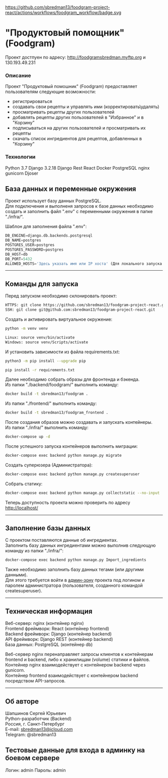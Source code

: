 https://github.com/sbredman13/foodgram-project-react/actions/workflows/foodgram_workflow/badge.svg


# "Продуктовый помощник" (Foodgram)

Проект достпуен по адресу: http://foodgramsbredman.myftp.org и 130.193.49.231

### Описание

Проект "Продуктовый помошник" (Foodgram) предоставляет пользователям следующие возможности:
  - регистрироваться
  - создавать свои рецепты и управлять ими (корректировать\удалять)
  - просматривать рецепты других пользователей
  - добавлять рецепты других пользователей в "Избранное" и в "Корзину"
  - подписываться на других пользователей и просматривать их рецепты
  - скачать список ингредиентов для рецептов, добавленных в "Корзину"

### Технологии
Python 3.7
Django 3.2.18 
Django Rest
React
Docker
PostgreSQL
nginx
gunicorn
Djoser


## База данных и переменные окружения

Проект использует базу данных PostgreSQL.  
Для подключения и выполненя запросов к базе данных необходимо создать и заполнить файл ".env" с переменными окружения в папке "./infra/".

Шаблон для заполнения файла ".env":
```python
DB_ENGINE=django.db.backends.postgresql
DB_NAME=postgres
POSTGRES_USER=postgres
POSTGRES_PASSWORD=postgres
DB_HOST=db
DB_PORT=5432
ALLOWED_HOSTS='Здесь указать имя или IP хоста' (Для локального запуска - 127.0.0.1)
```

---
## Команды для запуска

Перед запуском необходимо склонировать проект:
```bash
HTTPS: git clone https://github.com/sbredman13/foodgram-project-react.git
SSH: git clone git@github.com:sbredman13/foodgram-project-react.git
```

Cоздать и активировать виртуальное окружение:
```bash
python -m venv venv
```
```bash
Linux: source venv/bin/activate
Windows: source venv/Scripts/activate
```

И установить зависимости из файла requirements.txt:
```bash
python3 -m pip install --upgrade pip
```
```bash
pip install -r requirements.txt
```

Далее необходимо собрать образы для фронтенда и бэкенда.  
Из папки "./backend/foodgram/" выполнить команду:
```bash
docker build -t sbredman13/foodgram .
```

Из папки "./frontend/" выполнить команду:
```bash
docker build -t sbredman13/foodgram_frontend .
```

После создания образов можно создавать и запускать контейнеры.  
Из папки "./infra/" выполнить команду:
```bash
docker-compose up -d
```

После успешного запуска контейнеров выполнить миграции:
```bash
docker-compose exec backend python manage.py migrate
```

Создать суперюзера (Администратора):
```bash
docker-compose exec backend python manage.py createsuperuser
```

Собрать статику:
```bash
docker-compose exec backend python manage.py collectstatic --no-input
```

Теперь доступность проекта можно проверить по адресу [http://localhost/](http://localhost/)

---
## Заполнение базы данных 

С проектом поставляются данные об ингредиентах.  
Заполнить базу данных ингредиентами можно выполнив следующую команду из папки "./infra/":
```bash
docker-compose exec backend python manage.py Import_ingredients
```

Также необходимо заполнить базу данных тегами (или другими данными).  
Для этого требуется войти в [админ-зону](http://localhost/admin/)
проекта под логином и паролем администратора (пользователя, созданного командой createsuperuser).

---
## Техническая информация

Веб-сервер: nginx (контейнер nginx)  
Frontend фреймворк: React (контейнер frontend)  
Backend фреймворк: Django (контейнер backend)  
API фреймворк: Django REST (контейнер backend)  
База данных: PostgreSQL (контейнер db)

Веб-сервер nginx перенаправляет запросы клиентов к контейнерам frontend и backend, либо к хранилищам (volume) статики и файлов.  
Контейнер nginx взаимодействует с контейнером backend через gunicorn.  
Контейнер frontend взаимодействует с контейнером backend посредством API-запросов.

---
## Об авторе

Шапшинов Сергей Юрьевич  
Python-разработчик (Backend)  
Россия, г. Санкт-Петербург  
E-mail: sbredman13@icloud.com  
Telegram: @sbredman13

## Тестовые данные для входа в админку на боевом сервере

Логин: admin
Пароль: admin
